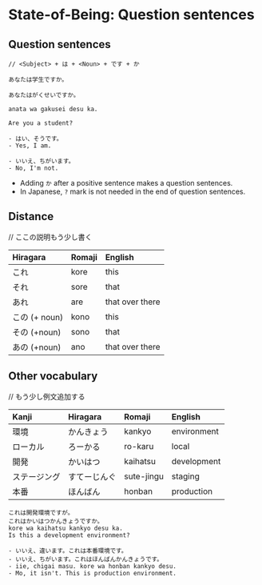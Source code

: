 # State-of-Being: Question sentences

## Question sentences

```text
// <Subject> + は + <Noun> + です + か

あなたは学生ですか。

あなたはがくせいですか。

anata wa gakusei desu ka.

Are you a student?

- はい、そうです。
- Yes, I am.

- いいえ、ちがいます。
- No, I'm not.
```

* Adding `か` after a positive sentence makes a question sentences.
* In Japanese, `?` mark is not needed in the end of question sentences.

## Distance

// ここの説明もう少し書く

| Hiragara | Romaji | English |
| :--- | :--- | :--- |
| これ | kore | this |
| それ | sore | that |
| あれ | are | that over there |
| この \(+ noun\) | kono | this |
| その \(+noun\) | sono | that |
| あの \(+noun\) | ano | that over there |

## Other vocabulary

// もう少し例文追加する

| Kanji | Hiragara | Romaji | English |
| :--- | :--- | :--- | :--- |
| 環境 | かんきょう | kankyo | environment |
| ローカル | ろーかる | ro-karu | local |
| 開発 | かいはつ | kaihatsu | development |
| ステージング | すてーじんぐ | sute-jingu | staging |
| 本番 | ほんばん | honban | production |

```text
これは開発環境ですが。
これはかいはつかんきょうですか。
kore wa kaihatsu kankyo desu ka.
Is this a development environment?

- いいえ、違います。これは本番環境です。
- いいえ、ちがいます。これはほんばんかんきょうです。
- iie, chigai masu. kore wa honban kankyo desu.
- Mo, it isn't. This is production environment.
```

